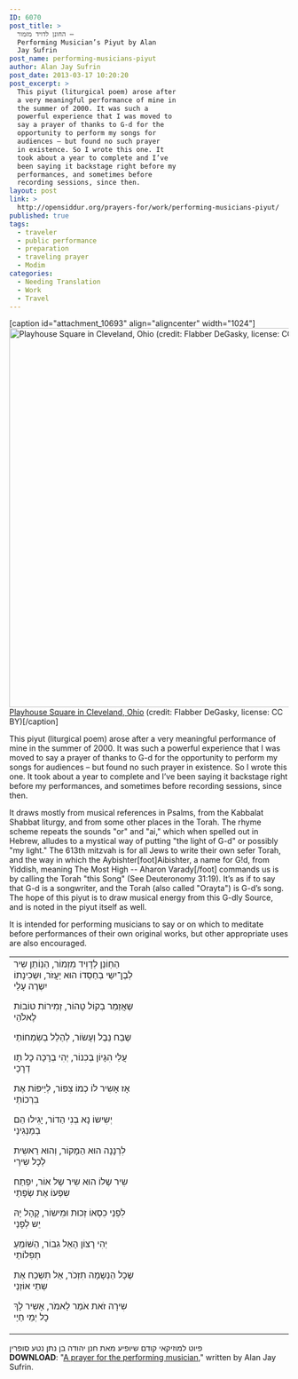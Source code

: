 ```yaml
---
ID: 6070
post_title: >
  החונן לדויד מזמור –
  Performing Musician’s Piyut by Alan
  Jay Sufrin
post_name: performing-musicians-piyut
author: Alan Jay Sufrin
post_date: 2013-03-17 10:20:20
post_excerpt: >
  This piyut (liturgical poem) arose after
  a very meaningful performance of mine in
  the summer of 2000. It was such a
  powerful experience that I was moved to
  say a prayer of thanks to G-d for the
  opportunity to perform my songs for
  audiences – but found no such prayer
  in existence. So I wrote this one. It
  took about a year to complete and I’ve
  been saying it backstage right before my
  performances, and sometimes before
  recording sessions, since then.
layout: post
link: >
  http://opensiddur.org/prayers-for/work/performing-musicians-piyut/
published: true
tags:
  - traveler
  - public performance
  - preparation
  - traveling prayer
  - Modim
categories:
  - Needing Translation
  - Work
  - Travel
---
```

[caption id="attachment_10693" align="aligncenter" width="1024"]<a href="http://opensiddur.org/wp-content/uploads/2013/03/1024px-Backstage_at_Playhouse_Square.jpg"><img class="size-full wp-image-10693" src="http://opensiddur.org/wp-content/uploads/2013/03/1024px-Backstage_at_Playhouse_Square.jpg" alt="Playhouse Square in Cleveland, Ohio (credit: Flabber DeGasky, license: CC BY)" width="1024" height="683" /></a> <a href="http://commons.wikimedia.org/wiki/File:Backstage_at_Playhouse_Square.jpg">Playhouse Square in Cleveland, Ohio</a> (credit: Flabber DeGasky, license: CC BY)[/caption]

This piyut (liturgical poem) arose after a very meaningful performance of mine in the summer of 2000. It was such a powerful experience that I was moved to say a prayer of thanks to G-d for the opportunity to perform my songs for audiences – but found no such prayer in existence. So I wrote this one. It took about a year to complete and I’ve been saying it backstage right before my performances, and sometimes before recording sessions, since then.

It draws mostly from musical references in Psalms, from the Kabbalat Shabbat liturgy, and from some other places in the Torah. The rhyme scheme repeats the sounds "or" and "ai," which when spelled out in Hebrew, alludes to a mystical way of putting "the light of G-d" or possibly "my light." The 613th mitzvah is for all Jews to write their own sefer Torah, and the way in which the Aybishter[foot]Aibishter, a name for G!d, from Yiddish, meaning The Most High -- Aharon Varady[/foot] commands us is by calling the Torah "this Song" (See Deuteronomy 31:19). It’s as if to say that G-d is a songwriter, and the Torah (also called "Orayta") is G-d’s song. The hope of this piyut is to draw musical energy from this G-dly Source, and is noted in the piyut itself as well.

It is intended for performing musicians to say or on which to meditate before performances of their own original works, but other appropriate uses are also encouraged.
<table style="margin-left: auto;margin-right: auto;">
<tbody>
<tr>
<td style="vertical-align: top;" width="46%">
<div class="liturgy"><span lang="he"><span lang="he">
הַחֽוֹנֵן לְדָוִיד מִזְמוֹר,‏
הַנֽוֹתֵן שִיר לְבֶן־יִשַי בְחַסְדוֹ הוּא יַעֲזֹר,‏
וּשְכִינָתוֹ יִשְרֶה עָלַי

שֶאֲזַמֵר בְקוֹל טָהוֹר,‏
זְמִירוֹת טוֹבוֹת לֶאלֹהַי

שֶבַח נֵבֶל וְעָשׂוֹר,‏
לְהַלֵל בְשִׂמְחוֹתַי

עֲלֵי הִגָיוֹן בְכִנוֹר,‏
יְהִי בְרָכָה כָל תָו דְרָכַי

אָז אָשִיר לוֹ כְמוֹ צִפּוֹר,‏
לְיַיפּוֹת אֶת בִרְכוֹתַי

יְשִישוֹ נָא בְנִי הַדוֹר,‏
יָגִילוּ הֵם בְמַנְגִינַי

לִרְנָנָה הוּא הַמָקוֹר,‏
וְהוּא רֵאשִית לְכָל שִירַי

שִיר שֶלוֹ הוּא שִיר שֶל אוֹר,‏
יִפְתַח שִפְעוֹ אֶת שְׂפָתַי

לִפְנֵי כִסְאוֹ זְכוּת וּמִישוֹר,‏
קָהָל יָהּ יֵש לְפָנַי

יְהִי רָצוֹן הָאֵל גִבוֹר,‏
הַשּׁוֹמֵעַ תְפִלוֹתַי

שֶכָל הַנְשָמָה תִזְכֹר,‏
אַל תִשְכַח אֶת שְתֵי אוֹזְנַי

שִירָה זֹאת אֹמַר לֵאמֹר,‏
אָשִיר לָךְ כָל יְמֵי חַיַי

</div></td>
<td style="vertical-align: top;" width="53%"></td>
</tr>
</tbody>
</tbody></tbody></tbody></table>
<div class="liturgy"><span lang="he">
פיוט למוזיקאי קודם שיופיע
מאת חנן יהודה בן נתן נטע סופרין
</span></div>
<strong>DOWNLOAD</strong>: "<a href="http://opensiddur.org/wp-content/uploads/2013/03/Alan-Jay-Sufrin_-_Performing-Musicians-Piyut.pdf">A prayer for the performing musician</a>," written by Alan Jay Sufrin.